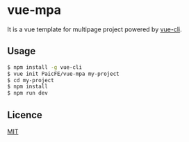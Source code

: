 # vue-mpa

It is a vue template for multipage project powered by [vue-cli]().

## Usage

``` bash
$ npm install -g vue-cli
$ vue init PaicFE/vue-mpa my-project
$ cd my-project
$ npm install
$ npm run dev
```

## Licence

[MIT](LICENSE)





